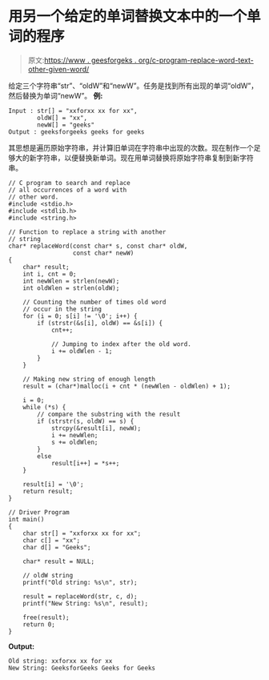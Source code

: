 # 用另一个给定的单词替换文本中的一个单词的程序

> 原文:[https://www . geesforgeks . org/c-program-replace-word-text-other-given-word/](https://www.geeksforgeeks.org/c-program-replace-word-text-another-given-word/)

给定三个字符串“str”、“oldW”和“newW”。任务是找到所有出现的单词“oldW”，然后替换为单词“newW”。
**例:**

```
Input : str[] = "xxforxx xx for xx", 
        oldW[] = "xx", 
        newW[] = "geeks"
Output : geeksforgeeks geeks for geeks

```

其思想是遍历原始字符串，并计算旧单词在字符串中出现的次数。现在制作一个足够大的新字符串，以便替换新单词。现在用单词替换将原始字符串复制到新字符串。

```
// C program to search and replace
// all occurrences of a word with
// other word.
#include <stdio.h>
#include <stdlib.h>
#include <string.h>

// Function to replace a string with another
// string
char* replaceWord(const char* s, const char* oldW,
                  const char* newW)
{
    char* result;
    int i, cnt = 0;
    int newWlen = strlen(newW);
    int oldWlen = strlen(oldW);

    // Counting the number of times old word
    // occur in the string
    for (i = 0; s[i] != '\0'; i++) {
        if (strstr(&s[i], oldW) == &s[i]) {
            cnt++;

            // Jumping to index after the old word.
            i += oldWlen - 1;
        }
    }

    // Making new string of enough length
    result = (char*)malloc(i + cnt * (newWlen - oldWlen) + 1);

    i = 0;
    while (*s) {
        // compare the substring with the result
        if (strstr(s, oldW) == s) {
            strcpy(&result[i], newW);
            i += newWlen;
            s += oldWlen;
        }
        else
            result[i++] = *s++;
    }

    result[i] = '\0';
    return result;
}

// Driver Program
int main()
{
    char str[] = "xxforxx xx for xx";
    char c[] = "xx";
    char d[] = "Geeks";

    char* result = NULL;

    // oldW string
    printf("Old string: %s\n", str);

    result = replaceWord(str, c, d);
    printf("New String: %s\n", result);

    free(result);
    return 0;
}
```

**Output:**

```
Old string: xxforxx xx for xx
New String: GeeksforGeeks Geeks for Geeks

```